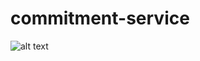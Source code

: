# commitment-service

![alt text](https://codeship.com/projects/202970/status?branch=master "Codeship Status")
